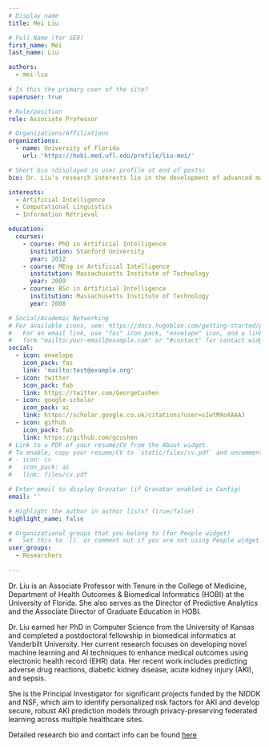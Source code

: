 ```yaml
---
# Display name
title: Mei Liu

# Full Name (for SEO)
first_name: Mei
last_name: Liu

authors:
  - mei-liu
  
# Is this the primary user of the site?
superuser: true

# Role/position
role: Associate Professor

# Organizations/Affiliations
organizations:
  - name: University of Florida
    url: 'https://hobi.med.ufl.edu/profile/liu-mei/'

# Short bio (displayed in user profile at end of posts)
bio: Dr. Liu's research interests lie in the development of advanced machine learning and artificial intelligence techniques for biomedical and medical informatics. 

interests:
  - Artificial Intelligence
  - Computational Linguistics
  - Information Retrieval

education:
  courses:
    - course: PhD in Artificial Intelligence
      institution: Stanford University
      year: 2012
    - course: MEng in Artificial Intelligence
      institution: Massachusetts Institute of Technology
      year: 2009
    - course: BSc in Artificial Intelligence
      institution: Massachusetts Institute of Technology
      year: 2008

# Social/Academic Networking
# For available icons, see: https://docs.hugoblox.com/getting-started/page-builder/#icons
#   For an email link, use "fas" icon pack, "envelope" icon, and a link in the
#   form "mailto:your-email@example.com" or "#contact" for contact widget.
social:
  - icon: envelope
    icon_pack: fas
    link: 'mailto:test@example.org'
  - icon: twitter
    icon_pack: fab
    link: https://twitter.com/GeorgeCushen
  - icon: google-scholar
    icon_pack: ai
    link: https://scholar.google.co.uk/citations?user=sIwtMXoAAAAJ
  - icon: github
    icon_pack: fab
    link: https://github.com/gcushen
# Link to a PDF of your resume/CV from the About widget.
# To enable, copy your resume/CV to `static/files/cv.pdf` and uncomment the lines below.
# - icon: cv
#   icon_pack: ai
#   link: files/cv.pdf

# Enter email to display Gravatar (if Gravatar enabled in Config)
email: ''

# Highlight the author in author lists? (true/false)
highlight_name: false

# Organizational groups that you belong to (for People widget)
#   Set this to `[]` or comment out if you are not using People widget.
user_groups:
  - Researchers
  
---
```


Dr. Liu is an Associate Professor with Tenure in the College of Medicine, Department of Health Outcomes & Biomedical Informatics (HOBI) at the University of Florida. She also serves as the Director of Predictive Analytics and the Associate Director of Graduate Education in HOBI.

Dr. Liu earned her PhD in Computer Science from the University of Kansas and completed a postdoctoral fellowship in biomedical informatics at Vanderbilt University. Her current research focuses on developing novel machine learning and AI techniques to enhance medical outcomes using electronic health record (EHR) data. Her recent work includes predicting adverse drug reactions, diabetic kidney disease, acute kidney injury (AKI), and sepsis.

She is the Principal Investigator for significant projects funded by the NIDDK and NSF, which aim to identify personalized risk factors for AKI and develop secure, robust AKI prediction models through privacy-preserving federated learning across multiple healthcare sites.

Detailed research bio and contact info can be found [here](https://hobi.med.ufl.edu/profile/liu-mei/)
